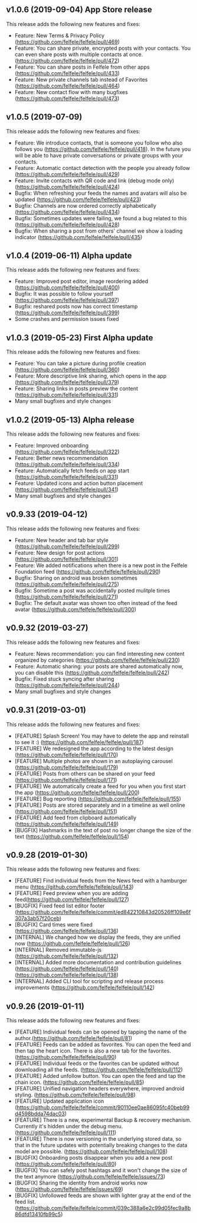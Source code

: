 ## v1.0.6 (2019-09-04) App Store release

This release adds the following new features and fixes:

- Feature: New Terms & Privacy Policy (https://github.com/felfele/felfele/pull/469)
- Feature: You can share private, encrypted posts with your contacts. You can even share posts with multiple contacts at once. (https://github.com/felfele/felfele/pull/472)
- Feature: You can share posts in Felfele from other apps (https://github.com/felfele/felfele/pull/433)
- Feature: New private channels tab instead of Favorites (https://github.com/felfele/felfele/pull/464)
- Feature: New contact flow with many bugfixes (https://github.com/felfele/felfele/pull/473)

## v1.0.5 (2019-07-09)

This release adds the following new features and fixes:

- Feature: We introduce contacts, that is someone you follow who also follows you (https://github.com/felfele/felfele/pull/418). In the future you will be able to have private conversations or private groups with your contacts.
- Feature: Automatic contact detection with the people you already follow (https://github.com/felfele/felfele/pull/429)
- Feature: Invite contacts with QR code and link (debug mode only) (https://github.com/felfele/felfele/pull/424)
- Bugfix: When refreshing your feeds the names and avatars will also be updated (https://github.com/felfele/felfele/pull/423)
- Bugfix: Channels are now ordered correctly alphabetically (https://github.com/felfele/felfele/pull/434)
- Bugfix: Sometimes updates were failing, we found a bug related to this (https://github.com/felfele/felfele/pull/428)
- Bugfix: When sharing a post from others' channel we show a loading indicator (https://github.com/felfele/felfele/pull/435)

## v1.0.4 (2019-06-11) Alpha update

This release adds the following new features and fixes:

- Feature: Improved post editor, image reordering added (https://github.com/felfele/felfele/pull/400)
- Bugfix: It was possible to follow yourself (https://github.com/felfele/felfele/pull/397)
- Bugfix: reshared posts now has correct timestamp (https://github.com/felfele/felfele/pull/399)
- Some crashes and permission issues fixed

## v1.0.3 (2019-05-23) First Alpha update

This release adds the following new features and fixes:

- Feature: You can take a picture during profile creation (https://github.com/felfele/felfele/pull/360)
- Feature: More descriptive link sharing, which opens in the app (https://github.com/felfele/felfele/pull/379)
- Feature: Sharing links in posts preview the content  (https://github.com/felfele/felfele/pull/331)
- Many small bugfixes and style changes

## v1.0.2 (2019-05-13) Alpha release

This release adds the following new features and fixes:

- Feature: Improved onboarding (https://github.com/felfele/felfele/pull/322)
- Feature: Better news recommendation (https://github.com/felfele/felfele/pull/334)
- Feature: Automatically fetch feeds on app start (https://github.com/felfele/felfele/pull/331)
- Feature: Updated icons and action button placement (https://github.com/felfele/felfele/pull/341)
- Many small bugfixes and style changes

## v0.9.33 (2019-04-12)

This release adds the following new features and fixes:

- Feature: New header and tab bar style (https://github.com/felfele/felfele/pull/299)
- Feature: New design for post actions (https://github.com/felfele/felfele/pull/301)
- Feature: We added notifications when there is a new post in the Felfele Foundation feed (https://github.com/felfele/felfele/pull/290)
- Bugfix: Sharing on android was broken sometimes (https://github.com/felfele/felfele/pull/275)
- Bugfix: Sometime a post was accidentally posted mulitple times (https://github.com/felfele/felfele/pull/271)
- Bugfix: The default avatar was shown too often instead of the feed avatar (https://github.com/felfele/felfele/pull/300)

## v0.9.32 (2019-03-27)

This release adds the following new features and fixes:

- Feature: News recommendation: you can find interesting new content organized by categories (https://github.com/felfele/felfele/pull/230)
- Feature: Automatic sharing: your posts are shared automatically now, you can disable this (https://github.com/felfele/felfele/pull/242)
- Bugfix: Fixed stuck syncing after sharing (https://github.com/felfele/felfele/pull/244)
- Many small bugfixes and style changes

## v0.9.31 (2019-03-01)

This release adds the following new features and fixes:

- [FEATURE] Splash Screen! You may have to delete the app and reinstall to see it :) (https://github.com/felfele/felfele/pull/187)
- [FEATURE] We redesigned the app according to the latest design (https://github.com/felfele/felfele/pull/170)
- [FEATURE] Multiple photos are shown in an autoplaying carousel (https://github.com/felfele/felfele/pull/179)
- [FEATURE] Posts from others can be shared on your feed (https://github.com/felfele/felfele/pull/171)
- [FEATURE] We automatically create a feed for you when you first start the app (https://github.com/felfele/felfele/pull/200)
- [FEATURE] Bug reporting (https://github.com/felfele/felfele/pull/155)
- [FEATURE] Posts are stored separately and in a timeline as well online (https://github.com/felfele/felfele/pull/151)
- [FEATURE] Add feed from clipboard automatically (https://github.com/felfele/felfele/pull/149)
- [BUGFIX] Hashmarks in the text of post no longer change the size of the text (https://github.com/felfele/felfele/pull/154)

## v0.9.28 (2019-01-30)

This release adds the following new features and fixes:

- [FEATURE] Find individual feeds from the News feed with a hamburger menu
(https://github.com/felfele/felfele/pull/143)
- [FEATURE] Feed preview when you are adding feed(https://github.com/felfele/felfele/pull/127)
- [BUGFIX] Fixed feed list editor footer (https://github.com/felfele/felfele/commit/ed842210843d20526ff109e6f307a3ab57f20ceb)
- [BUGFIX] Card times were fixed (https://github.com/felfele/felfele/pull/136)
- [INTERNAL] We changed how we display the feeds, they are unified now (https://github.com/felfele/felfele/pull/126)
- [INTERNAL] Removed immutable-js (https://github.com/felfele/felfele/pull/132)
- [INTERNAL] Added more documentation and contribution guidelines (https://github.com/felfele/felfele/pull/140) (https://github.com/felfele/felfele/pull/138)
- [INTERNAL] Added CLI tool for scripting and release process improvements (https://github.com/felfele/felfele/pull/142)


## v0.9.26 (2019-01-11)

This release adds the following new features and fixes:

- [FEATURE] Individual feeds can be opened by tapping the name of the author.(https://github.com/felfele/felfele/pull/81)
- [FEATURE] Feeds can be added as favorites. You can open the feed and then tap the heart icon. There is also a new tab for the favorites. (https://github.com/felfele/felfele/pull/90)
- [FEATURE] Individual feeds or the favorites can be updated without downloading all the feeds. (https://github.com/felfele/felfele/pull/112)
- [FEATURE] Added unfollow button. You can open the feed and tap the chain icon. (https://github.com/felfele/felfele/pull/85)
- [FEATURE] Unified navigation headers everywhere, improved android styling. (https://github.com/felfele/felfele/pull/98)
- [FEATURE] Updated application icon
(https://github.com/felfele/felfele/commit/90110ee0ae86095fc40beb99d4598bdda74dac03)
- [FEATURE] There is a new, experimental Backup & recovery mechanism. Currently it's hidden under the debug menu. (https://github.com/felfele/felfele/pull/111)
- [FEATURE] There is now versioning in the underlying stored data, so that in the future updates with potentially breaking changes to the data model are possible. (https://github.com/felfele/felfele/pull/108)
- [BUGFIX] Onboarding posts disappear when you add a new post (https://github.com/felfele/felfele/pull/80)
- [BUGFIX] You can safely post hashtags and it won't change the size of the text anymore (https://github.com/felfele/felfele/issues/73)
- [BUGFIX] Sharing the identity from android works now (https://github.com/felfele/felfele/issues/69)
- [BUGFIX] Unfollowed feeds are shown with lighter gray at the end of the feed list. (https://github.com/felfele/felfele/commit/039c388a6e2c99d05fec9a8b86dfd13410fb99c5)
